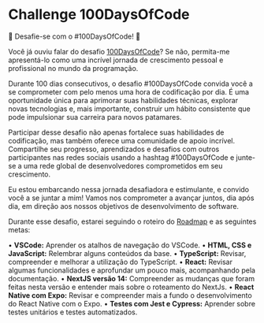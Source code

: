 # Challenge 100DaysOfCode

🚀 Desafie-se com o #100DaysOfCode! 🚀

Você já ouviu falar do desafio [100DaysOfCode](https://www.100daysofcode.com/)? Se não, permita-me apresentá-lo como uma incrível jornada de crescimento pessoal e profissional no mundo da programação.

Durante 100 dias consecutivos, o desafio #100DaysOfCode convida você a se comprometer com pelo menos uma hora de codificação por dia. É uma oportunidade única para aprimorar suas habilidades técnicas, explorar novas tecnologias e, mais importante, construir um hábito consistente que pode impulsionar sua carreira para novos patamares.

Participar desse desafio não apenas fortalece suas habilidades de codificação, mas também oferece uma comunidade de apoio incrível. Compartilhe seu progresso, aprendizados e desafios com outros participantes nas redes sociais usando a hashtag #100DaysOfCode e junte-se a uma rede global de desenvolvedores comprometidos em seu crescimento.

Eu estou embarcando nessa jornada desafiadora e estimulante, e convido você a se juntar a mim! Vamos nos comprometer a avançar juntos, dia após dia, em direção aos nossos objetivos de desenvolvimento de software.

Durante esse desafio, estarei seguindo o roteiro do [Roadmap](https://roadmap.sh/frontend) e as seguintes metas:

• **VSCode:** Aprender os atalhos de navegação do VSCode.
• **HTML, CSS e JavaScript:** Relembrar alguns conteúdos da base.
• **TypeScript:** Revisar, compreender e melhorar a utilização do TypeScript.
• **React:** Revisar algumas funcionalidades e aprofundar um pouco mais, acompanhando pela documentação.
• **NextJS versão 14:** Compreender as mudanças que foram feitas nesta versão e entender mais sobre o roteamento do NextJs.
• **React Native com Expo:** Revisar e compreender mais a fundo o desenvolvimento do React Native com o Expo.
• **Testes com Jest e Cypress:** Aprender sobre testes unitários e testes automatizados.